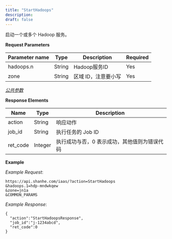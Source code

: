 ```yaml
---
title: "StartHadoops"
description: 
draft: false
---
```




启动一个或多个 Hadoop 服务。

**Request Parameters**

| Parameter name | Type | Description | Required |
| --- | --- | --- | --- |
| hadoops.n | String | Hadoop服务ID | Yes |
| zone | String | 区域 ID，注意要小写 | Yes |

[_公共参数_](../../../parameters/)

**Response Elements**

| Name | Type | Description |
| --- | --- | --- |
| action | String | 响应动作 |
| job_id | String | 执行任务的 Job ID |
| ret_code | Integer | 执行成功与否，0 表示成功，其他值则为错误代码 |

**Example**

_Example Request_:

```
https://api.shanhe.com/iaas/?action=StartHadoops
&hadoops.1=hdp-mndwkqew
&zone=jn1a
&COMMON_PARAMS
```

_Example Response_:

```
{
  "action":"StartHadoopsResponse",
  "job_id":"j-1234abcd",
  "ret_code":0
}
```
